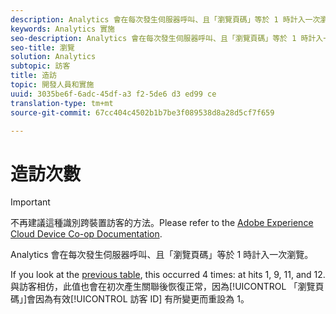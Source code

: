 ```yaml
---
description: Analytics 會在每次發生伺服器呼叫、且「瀏覽頁碼」等於 1 時計入一次瀏覽。
keywords: Analytics 實施
seo-description: Analytics 會在每次發生伺服器呼叫、且「瀏覽頁碼」等於 1 時計入一次瀏覽。
seo-title: 瀏覽
solution: Analytics
subtopic: 訪客
title: 造訪
topic: 開發人員和實施
uuid: 3035be6f-6adc-45df-a3 f2-5de6 d3 ed99 ce
translation-type: tm+mt
source-git-commit: 67cc404c4502b1b7be3f089538d8a28d5cf7f659

---
```



# 造訪次數

>[!IMPORTANT]
>
>不再建議這種識別跨裝置訪客的方法。Please refer to the [Adobe Experience Cloud Device Co-op Documentation](https://marketing.adobe.com/resources/help/en_US/mcdc/).

Analytics 會在每次發生伺服器呼叫、且「瀏覽頁碼」等於 1 時計入一次瀏覽。

If you look at the [previous table](../../../implement/js-implementation/xdevice-visid/visit-example.md#concept_E3B32B8E539F4FDC8E3FA872328B87BA), this occurred 4 times: at hits 1, 9, 11, and 12. 與訪客相仿，此值也會在初次產生關聯後恢復正常，因為[!UICONTROL 「瀏覽頁碼」]會因為有效[!UICONTROL 訪客 ID] 有所變更而重設為 1。
